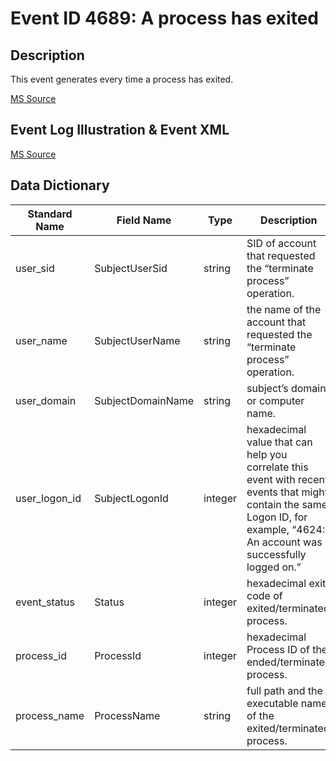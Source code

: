 # Event ID 4689: A process has exited

## Description

This event generates every time a process has exited.

[MS Source](https://github.com/MicrosoftDocs/windows-itpro-docs/blob/master/windows/security/threat-protection/auditing/event-4689.md)

## Event Log Illustration & Event XML

[MS Source](https://github.com/MicrosoftDocs/windows-itpro-docs/blob/master/windows/security/threat-protection/auditing/event-4689.md)

## Data Dictionary

|	Standard Name	|	Field Name	|	Type	|	Description	|	Sample Value	|
|	----------------	|	----------------	|	----------------	|	----------------	|	----------------	|
|	user_sid	|	SubjectUserSid	|	string	|	SID of account that requested the “terminate process” operation.	|	S-1-5-21-3457937927-2839227994-823803824-1104	|
|	user_name	|	SubjectUserName	|	string	|	the name of the account that requested the “terminate process” operation.	|	dadmin	|
|	user_domain	|	SubjectDomainName	|	string	|	subject’s domain or computer name.	|	CONTOSO	|
|	user_logon_id	|	SubjectLogonId	|	integer	|	hexadecimal value that can help you correlate this event with recent events that might contain the same Logon ID, for example, “4624: An account was successfully logged on.”	|	0x31365	|
|	event_status	|	Status	|	integer	|	hexadecimal exit code of exited/terminated process.	|	0x0	|
|	process_id	|	ProcessId	|	integer	|	hexadecimal Process ID of the ended/terminated process.	|	0xfb0	|
|	process_name	|	ProcessName	|	string	|	full path and the executable name of the exited/terminated process.	|	C:\\Windows\\System32\\notepad.exe	|